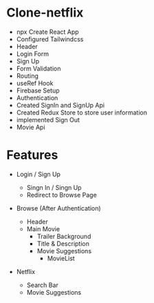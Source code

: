 # Clone-netflix

- npx Create React App
- Configured Tailwindcss
- Header
- Login Form 
- Sign Up 
- Form Validation 
- Routing 
- useRef Hook 
- Firebase Setup
- Authentication  
- Created SignIn and SignUp Api 
- Created Redux Store to store user information
- implemented Sign Out 
- Movie Api 

# Features
- Login / Sign Up
  - Singn In  / Singn Up 
  - Redirect to Browse Page
- Browse (After Authentication)
  - Header
  - Main Movie
    - Trailer Background 
    - Title & Description 
    - Movie Suggestions
      - MovieList

- Netflix
  - Search Bar    
  - Movie Suggestions   